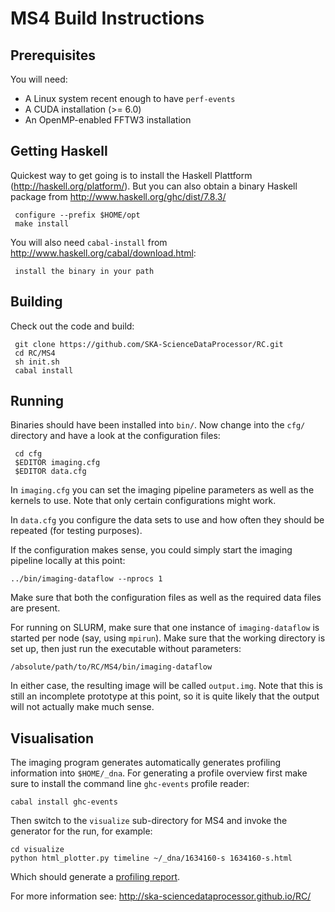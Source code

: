 
MS4 Build Instructions
==

Prerequisites
--

You will need:

* A Linux system recent enough to have `perf-events`
* A CUDA installation (>= 6.0)
* An OpenMP-enabled FFTW3 installation

Getting Haskell
--

Quickest way to get going is to install the Haskell Plattform
(http://haskell.org/platform/). But you can also obtain a binary
Haskell package from http://www.haskell.org/ghc/dist/7.8.3/

     configure --prefix $HOME/opt
     make install

You will also need `cabal-install` from http://www.haskell.org/cabal/download.html:

     install the binary in your path

Building
--

Check out the code and build:

     git clone https://github.com/SKA-ScienceDataProcessor/RC.git
     cd RC/MS4
     sh init.sh
     cabal install

Running
--

Binaries should have been installed into `bin/`. Now change into the
`cfg/` directory and have a look at the configuration files:

     cd cfg
     $EDITOR imaging.cfg
     $EDITOR data.cfg

In `imaging.cfg` you can set the imaging pipeline parameters as well
as the kernels to use. Note that only certain configurations might
work.

In `data.cfg` you configure the data sets to use and how often they
should be repeated (for testing purposes).

If the configuration makes sense, you could simply start the imaging
pipeline locally at this point:

    ../bin/imaging-dataflow --nprocs 1

Make sure that both the configuration files as well as the required
data files are present.

For running on SLURM, make sure that one instance of
`imaging-dataflow` is started per node (say, using `mpirun`). Make
sure that the working directory is set up, then just run the
executable without parameters:

    /absolute/path/to/RC/MS4/bin/imaging-dataflow

In either case, the resulting image will be called `output.img`. Note
that this is still an incomplete prototype at this point, so it is
quite likely that the output will not actually make much sense.

Visualisation
--

The imaging program generates automatically generates profiling
information into `$HOME/_dna`. For generating a profile overview first
make sure to install the command line `ghc-events` profile reader:

    cabal install ghc-events

Then switch to the `visualize` sub-directory for MS4 and invoke the
generator for the run, for example:

    cd visualize
    python html_plotter.py timeline ~/_dna/1634160-s 1634160-s.html

Which should generate a [profiling report](http://people.ds.cam.ac.uk/pw410/out/hpc/1634160-s.html).

For more information see:  http://ska-sciencedataprocessor.github.io/RC/
